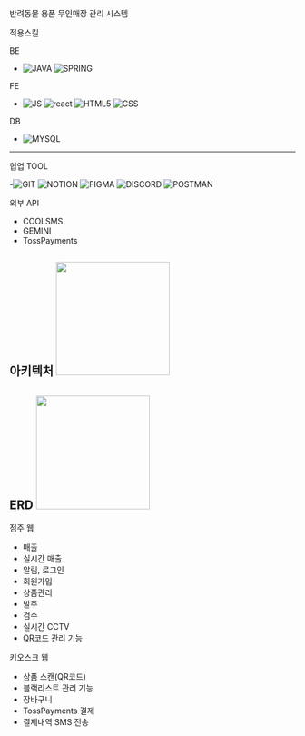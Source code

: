 반려동물 용품 무인매장 관리 시스템 

적용스킬 

BE 
-  ![JAVA](	https://img.shields.io/badge/Java-ED8B00?style=for-the-badge&logo=openjdk&logoColor=white) ![SPRING](	https://img.shields.io/badge/Spring-6DB33F?style=for-the-badge&logo=spring&logoColor=white)
 

FE
- ![JS](https://img.shields.io/badge/JavaScript-F7DF1E?style=for-the-badge&logo=JavaScript&logoColor=white)
![react](https://img.shields.io/badge/React-20232A?style=for-the-badge&logo=react&logoColor=61DAFB) ![HTML5](https://img.shields.io/badge/HTML5-E34F26?style=for-the-badge&logo=html5&logoColor=white) ![CSS](	https://img.shields.io/badge/CSS-239120?&style=for-the-badge&logo=css3&logoColor=white) 

DB 
- ![MYSQL](https://img.shields.io/badge/MySQL-00000F?style=for-the-badge&logo=mysql&logoColor=white)
-------------------------------------------------------------------------------------------------------------------
협업 TOOL

-![GIT](https://img.shields.io/badge/GitHub-100000?style=for-the-badge&logo=github&logoColor=white) 
![NOTION](https://img.shields.io/badge/Notion-000000?style=for-the-badge&logo=notion&logoColor=white) ![FIGMA](https://img.shields.io/badge/Figma-F24E1E?style=for-the-badge&logo=figma&logoColor=white) ![DISCORD](	https://img.shields.io/badge/Discord-7289DA?style=for-the-badge&logo=discord&logoColor=white) ![POSTMAN](https://img.shields.io/badge/Postman-FF6C37?style=for-the-badge&logo=postman&logoColor=white)


외부 API 
- COOLSMS
- GEMINI
- TossPayments

아키텍처
<image src="https://github.com/user-attachments/assets/40224973-7375-452d-92ae-29df05afe29d" with="200" height="200"/>
---------------------------------------------------------------------------------------------------------------------------------
ERD 
<image src="https://github.com/user-attachments/assets/628b52df-1676-43f7-8665-4bf09ace69d9" with="200" height="200"/>
----------------------------------------------------------------------------------------------------------------------------------
점주 웹 
- 매출
- 실시간 매출
- 알림, 로그인
- 회원가입
- 상품관리
- 발주
- 검수
- 실시간 CCTV
- QR코드 관리 기능


 키오스크 웹 
 - 상품 스캔(QR코드)
 - 블랙리스트 관리 기능
 - 장바구니
 - TossPayments 결제
 - 결제내역 SMS 전송 
